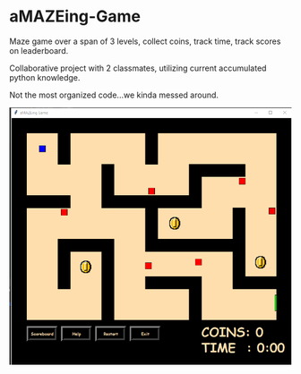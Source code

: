 # aMAZEing-Game
Maze game over a span of 3 levels, collect coins, track time, track scores on leaderboard.

Collaborative project with 2 classmates, utilizing current accumulated python knowledge.

Not the most organized code...we kinda messed around.

![Screenshot](sc.png)
